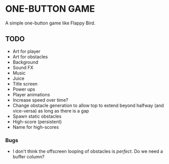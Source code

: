 # ONE-BUTTON GAME

A simple one-button game like Flappy Bird.

## TODO

- Art for player
- Art for obstacles
- Background
- Sound FX
- Music
- Juice
- Title screen
- Power ups
- Player animations
- Increase speed over time?
- Change obstacle generation to allow top to extend beyond halfway (and vice-versa) as long as there is a gap
- Spawn static obstacles
- High-score (persistent)
- Name for high-scores

### Bugs

- I don't think the offscreen looping of obstacles is _perfect_. Do we need a buffer column?
